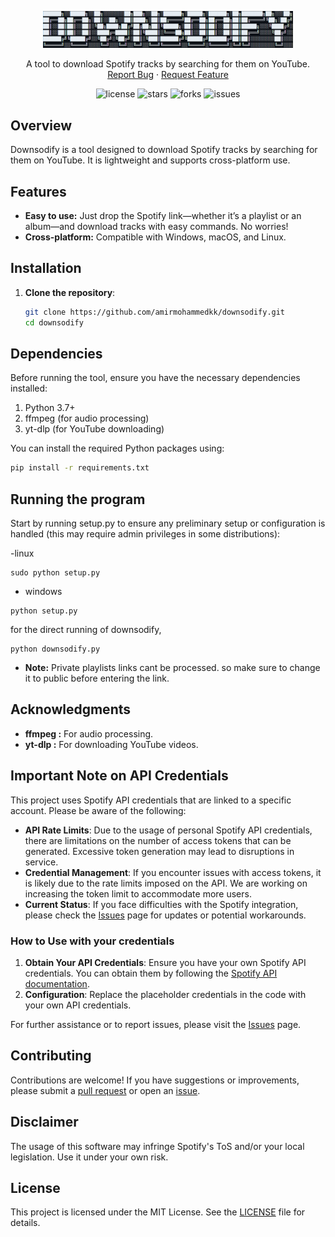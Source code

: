 <p align="center">
  <img src="assets/logo.png" alt="downsodify Logo" width="400"/>
</p>


<p align="center">
  A tool to download Spotify tracks by searching for them on YouTube.
  <br/>
  <a href="https://github.com/amirmohammedkk/downsodify/issues">Report Bug</a>
  ·
  <a href="https://github.com/amirmohammedkk/downsodify/issues">Request Feature</a>
</p>

<p align="center">
  <img src="https://img.shields.io/github/license/amirmohammedkk/downsodify" alt="license"/>
  <img src="https://img.shields.io/github/stars/amirmohammedkk/downsodify" alt="stars"/>
  <img src="https://img.shields.io/github/forks/amirmohammedkk/downsodify" alt="forks"/>
  <img src="https://img.shields.io/github/issues/amirmohammedkk/downsodify" alt="issues"/>
</p>

## Overview

Downsodify is a tool designed to download Spotify tracks by searching for them on YouTube. It is lightweight and supports cross-platform use.

## Features

- **Easy to use:** Just drop the Spotify link—whether it’s a playlist or an album—and download tracks with easy commands. No worries!
- **Cross-platform:** Compatible with Windows, macOS, and Linux.

## Installation

1. **Clone the repository**:
   ```bash
   git clone https://github.com/amirmohammedkk/downsodify.git
   cd downsodify

## Dependencies

Before running the tool, ensure you have the necessary dependencies installed:

1.  Python 3.7+
2.  ffmpeg (for audio processing)
3.  yt-dlp (for YouTube downloading)
   
You can install the required Python packages using:
  ```bash
  pip install -r requirements.txt
  ```
## Running the program

Start by running setup.py to ensure any preliminary setup or configuration is handled (this may require admin privileges in some distributions):

-linux
```
sudo python setup.py
```
- windows
```
python setup.py
```
for the direct running of downsodify,
```
python downsodify.py
```

- **Note:** Private playlists links cant be processed. so make sure to change it to public before entering the link.
## Acknowledgments

- **ffmpeg :** For audio processing.
- **yt-dlp :** For downloading YouTube videos.

## Important Note on API Credentials

This project uses Spotify API credentials that are linked to a specific account. Please be aware of the following:

- **API Rate Limits**: Due to the usage of personal Spotify API credentials, there are limitations on the number of access tokens that can be generated. Excessive token generation may lead to disruptions in service.
- **Credential Management**: If you encounter issues with access tokens, it is likely due to the rate limits imposed on the API. We are working on increasing the token limit to accommodate more users.
- **Current Status**: If you face difficulties with the Spotify integration, please check the [Issues](https://github.com/amirmohammedkk/downsodify/issues) page for updates or potential workarounds.

### How to Use with your credentials

1. **Obtain Your API Credentials**: Ensure you have your own Spotify API credentials. You can obtain them by following the [Spotify API documentation](https://developer.spotify.com/documentation/web-api/).
2. **Configuration**: Replace the placeholder credentials in the code with your own API credentials.

For further assistance or to report issues, please visit the [Issues](https://github.com/amirmohammedkk/downsodify/issues) page.


## Contributing

Contributions are welcome! If you have suggestions or improvements, please submit a [pull request](https://github.com/amirmohammedkk/downsodify/pulls) or open an [issue](https://github.com/amirmohammedkk/downsodify/issues/new/choose).


## Disclaimer
The usage of this software may infringe Spotify's ToS and/or your local legislation. Use it under your own risk.





## License

This project is licensed under the MIT License. See the [LICENSE](/LICENSE) file for details.



   





